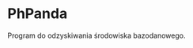 # PhPanda

Program do odzyskiwania środowiska bazodanowego.

[comment]: <> (TODO: There should be how to install it, and link to documentation.)